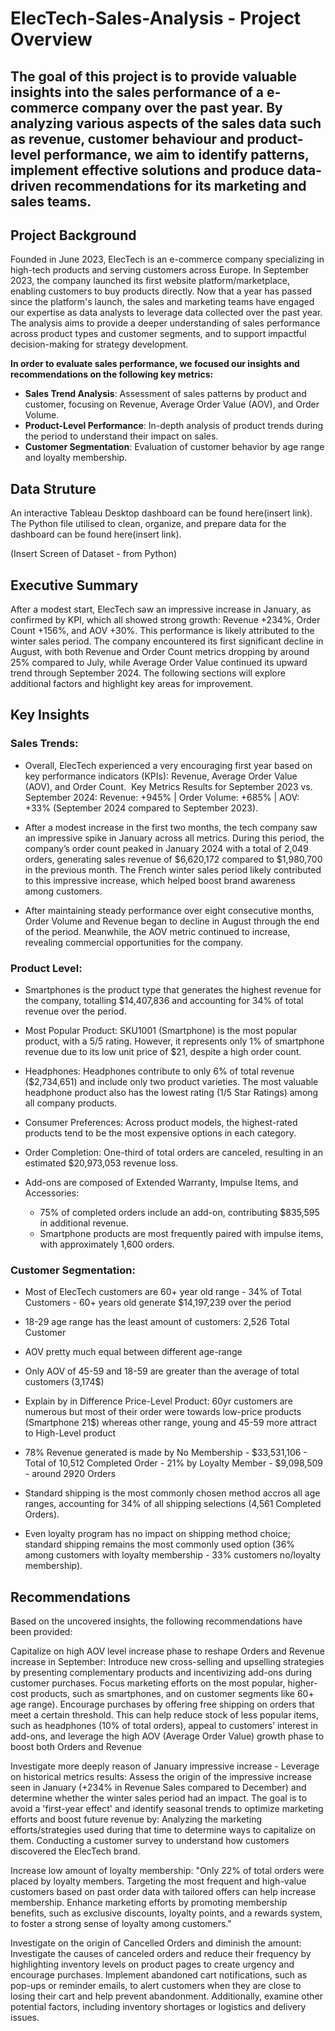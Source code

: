 # ElecTech-Sales-Analysis - Project Overview


## **The goal of this project is to provide valuable insights into the sales performance of a e-commerce company over the past year. By analyzing various aspects of the sales data such as revenue, customer behaviour and product-level performance, we aim to identify patterns, implement effective solutions and produce data-driven recommendations for its marketing and sales teams.**

## Project Background

Founded in June 2023, ElecTech is an e-commerce company specializing in high-tech products and serving customers across Europe. In September 2023, the company launched its first website platform/marketplace, enabling customers to buy products directly.
Now that a year has passed since the platform's launch, the sales and marketing teams have engaged our expertise as data analysts to leverage data collected over the past year. The analysis aims to provide a deeper understanding of sales performance across product types and customer segments, and to support impactful decision-making for strategy development.

**In order to evaluate sales performance, we focused our insights and recommendations on the following key metrics:**

* **Sales Trend Analysis**: Assessment of sales patterns by product and customer, focusing on Revenue, Average Order Value (AOV), and Order Volume.
* **Product-Level Performance**: In-depth analysis of product trends during the period to understand their impact on sales.
* **Customer Segmentation**: Evaluation of customer behavior by age range and loyalty membership.

## Data Struture

An interactive Tableau Desktop dashboard can be found here(insert link).
The Python file utilised to clean, organize, and prepare data for the dashboard can be found here(insert link).

(Insert Screen of Dataset - from Python)

## Executive Summary
After a modest start, ElecTech saw an impressive increase in January, as confirmed by KPI, which all showed strong  growth: Revenue +234%, Order Count +156%, and AOV +30%. This performance is likely attributed to the winter sales period. 
The company encountered its first significant decline in August, with both Revenue and Order Count metrics dropping by around 25% compared to July, while Average Order Value continued its upward trend through September 2024.
The following sections will explore additional factors and highlight key areas for improvement.

## Key Insights

### Sales Trends:

- Overall, ElecTech experienced a very encouraging first year based on key performance indicators (KPIs): Revenue, Average Order Value (AOV), and Order Count.  Key Metrics Results for September 2023 vs. September 2024: Revenue: +945% | Order Volume: +685% | AOV: +33% (September 2024 compared to September 2023).

- After a modest increase in the first two months, the tech company saw an impressive spike in January across all metrics. During this period, the company’s order count peaked in January 2024 with a total of 2,049 orders, generating sales revenue of $6,620,172 compared to $1,980,700 in the previous month. The French winter sales period likely contributed to this impressive increase, which helped boost brand awareness among customers.

- After maintaining steady performance over eight consecutive months, Order Volume and Revenue began to decline in August through the end of the period. Meanwhile, the AOV metric continued to increase, revealing commercial opportunities for the company.

### Product Level:

- Smartphones is the product type that generates the highest revenue for the company, totalling $14,407,836 and accounting for 34% of total revenue over the period.

- Most Popular Product: SKU1001 (Smartphone) is the most popular product, with a 5/5 rating. However, it represents only 1% of smartphone revenue due to its low unit price of $21, despite a high order count.

- Headphones: Headphones contribute to only 6% of total revenue ($2,734,651) and include only two product varieties. The most valuable headphone product also has the lowest rating (1/5 Star Ratings) among all company products.

- Consumer Preferences: Across product models, the highest-rated products tend to be the most expensive options in each category.

- Order Completion: One-third of total orders are canceled, resulting in an estimated $20,973,053 revenue loss.

- Add-ons are composed of Extended Warranty, Impulse Items, and Accessories:
    * 75% of completed orders include an add-on, contributing $835,595 in additional revenue.
    * Smartphone products are most frequently paired with impulse items, with approximately 1,600 orders.
 
### Customer Segmentation:

* Most of ElecTech customers are 60+ year old range - 34% of Total Customers  - 60+ years old generate $14,197,239 over the period

* 18-29 age range has the least amount of customers: 2,526 Total Customer

* AOV pretty much equal between different age-range

* Only AOV of 45-59 and 18-59 are greater than the average of total customers (3,174$)

* Explain by in Difference Price-Level Product: 60yr customers are numerous but most of their order were towards low-price products (Smartphone 21$) whereas other range, young and 45-59 more attract to High-Level product

* 78% Revenue generated is made by No Membership - $33,531,106 - Total of 10,512 Completed Order - 21% by Loyalty Member - $9,098,509 - around 2920 Orders

* Standard shipping is the most commonly chosen method accros all age ranges, accounting for 34% of all shipping selections (4,561 Completed Orders).

* Even loyalty program has no impact on shipping method choice; standard shipping remains the most commonly used option (36% among customers with loyalty membership - 33% customers no/loyalty membership).
  

## Recommendations

Based on the uncovered insights, the following recommendations have been provided:

Capitalize on high AOV level increase phase to reshape Orders and Revenue increase in September:
Introduce new cross-selling and upselling strategies by presenting complementary products and incentivizing add-ons during customer purchases. Focus marketing efforts on the most popular, higher-cost products, such as smartphones, and on customer segments like 60+ age range). Encourage purchases by offering free shipping on orders that meet a certain threshold. 
This can help reduce stock of less popular items, such as headphones (10% of total orders), appeal to customers’ interest in add-ons, and leverage the high AOV (Average Order Value) growth phase to boost both Orders and Revenue


Investigate more deeply reason of January impressive increase - Leverage on historical metrics results:
Assess the origin of the impressive increase seen in January (+234% in Revenue Sales compared to December) and determine whether the winter sales period had an impact. The goal is to avoid a 'first-year effect' and identify seasonal trends to optimize marketing efforts and boost future revenue by:
Analyzing the marketing efforts/strategies used during that time to determine ways to capitalize on them.
Conducting a customer survey to understand how customers discovered the ElecTech brand.


Increase low amount of loyalty membership:
"Only 22% of total orders were placed by loyalty members. Targeting the most frequent and high-value customers based on past order data with tailored offers can help increase membership. Enhance marketing efforts by promoting membership benefits, such as exclusive discounts, loyalty points, and a rewards system, to foster a strong sense of loyalty among customers."


Investigate on the origin of Cancelled Orders and diminish the amount:
Investigate the causes of canceled orders and reduce their frequency by highlighting inventory levels on product pages to create urgency and encourage purchases. Implement abandoned cart notifications, such as pop-ups or reminder emails, to alert customers when they are close to losing their cart and help prevent abandonment. Additionally, examine other potential factors, including inventory shortages or logistics and delivery issues.

